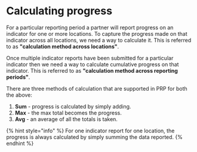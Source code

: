# Calculating progress

For a particular reporting period a partner will report progress on an indicator for one or more locations. To capture the progress made on that indicator across all locations, we need a way to calculate it. This is referred to as **"calculation method across locations"**.

Once multiple indicator reports have been submitted for a particular indicator then we need a way to calculate  cumulative progress on that indicator. This is referred to as **"calculation method across reporting periods"**.

There are three methods of calculation that are supported in PRP for both the above:

1. **Sum** - progress is calculated by simply adding.
2. **Max** - the max total becomes the progress.
3. **Avg** - an average of all the totals is taken.



{% hint style="info" %}
For one indicator report for one location, the progress is always calculated by simply summing the data reported.
{% endhint %}



